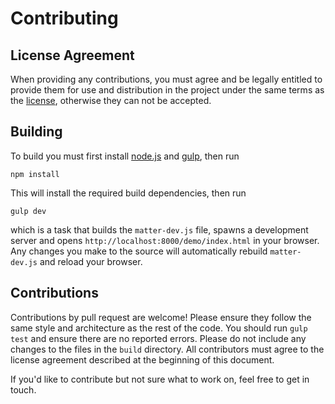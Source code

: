 # Contributing

## License Agreement

When providing any contributions, you must agree and be legally entitled to provide them for use and distribution in the project under the same terms as the [license](https://github.com/liabru/matter-js/blob/master/LICENSE), otherwise they can not be accepted.

## Building

To build you must first install [node.js](http://nodejs.org/) and [gulp](http://gulpjs.com/), then run

	npm install

This will install the required build dependencies, then run

	gulp dev

which is a task that builds the `matter-dev.js` file, spawns a development server and opens `http://localhost:8000/demo/index.html` in your browser. Any changes you make to the source will automatically rebuild `matter-dev.js` and reload your browser.

## Contributions

Contributions by pull request are welcome! Please ensure they follow the same style and architecture as the rest of the code. You should run `gulp test` and ensure there are no reported errors. Please do not include any changes to the files in the `build` directory. All contributors must agree to the license agreement described at the beginning of this document.

If you'd like to contribute but not sure what to work on, feel free to get in touch.